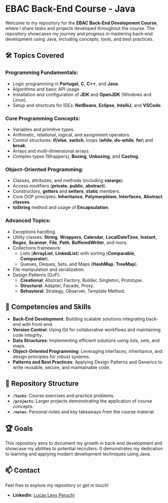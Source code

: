 # EBAC Back-End Course - Java

Welcome to my repository for the **EBAC Back-End Development Course**, where I share tasks and projects developed throughout the course. The repository showcases my journey and progress in mastering back-end development using Java, including concepts, tools, and best practices.

## 🛠️ Topics Covered

### Programming Fundamentals:
- Logic programming in **Portugol**, **C**, **C++**, and **Java**.
- Algorithms and basic API usage.
- Installation and configuration of **JDK** and **OpenJDK** (Windows and Linux).
- Setup and shortcuts for IDEs: **NetBeans**, **Eclipse**, **IntelliJ**, and **VSCode**.

### Core Programming Concepts:
- Variables and primitive types.
- Arithmetic, relational, logical, and assignment operators.
- Control structures: **if/else**, **switch**, loops (**while**, **do-while**, **for**) and **break**.
- Arrays and multi-dimensional arrays.
- Complex types (Wrappers), **Boxing**, **Unboxing**, and **Casting**.

### Object-Oriented Programming:
- Classes, attributes, and methods (including **varargs**).
- Access modifiers (**private**, **public**, **abstract**).
- Constructors, **getters** and **setters**, **static** members.
- Core OOP principles: **Inheritance**, **Polymorphism**, **Interfaces**, **Abstract classes**.
- **toString** method and usage of **Encapsulation**.

### Advanced Topics:
- Exceptions handling.
- Utility classes: **String**, **Wrappers**, **Calendar**, **LocalDateTime**, **Instant**, **Regex**, **Scanner**, **File**, **Path**, **BufferedWriter**, and more.
- Collections framework:
  - Lists (**ArrayList**, **LinkedList**) with sorting (**Comparable**, **Comparator**).
  - Queues, Deques, Sets, and Maps (**HashMap**, **TreeMap**).
- File manipulation and serialization.
- Design Patterns (GoF):
  - **Creational**: Abstract Factory, Builder, Singleton, Prototype.
  - **Structural**: Adapter, Facade, Proxy.
  - **Behavioral**: Strategy, Observer, Template Method.

## 🌟 Competencies and Skills

- **Back-End Development**: Building scalable solutions integrating back-end with front-end.
- **Version Control**: Using Git for collaborative workflows and maintaining code integrity.
- **Data Structures**: Implementing efficient solutions using lists, sets, and maps.
- **Object-Oriented Programming**: Leveraging interfaces, inheritance, and design principles for robust systems.
- **Patterns and Best Practices**: Applying Design Patterns and Generics to write reusable, secure, and maintainable code.

## 📁 Repository Structure

- **`/tasks`**: Course exercises and practice problems.
- **`/projects`**: Larger projects demonstrating the application of course concepts.
- **`/notes`**: Personal notes and key takeaways from the course material.

## 🏆 Goals

This repository aims to document my growth in back-end development and showcase my abilities to potential recruiters. It demonstrates my dedication to learning and applying modern development techniques using Java.

## 📫 Contact

Feel free to explore my repository or get in touch!

- **LinkedIn**: [Lucas Levy Peruchi](https://www.linkedin.com/in/llpti/)
